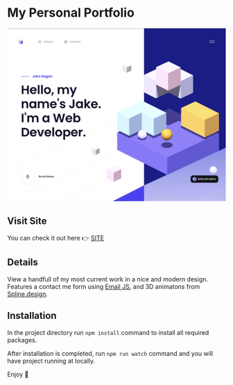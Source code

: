 # My Personal Portfolio
<img src="https://raw.githubusercontent.com/jakebogan01/Portfolio/main/img/content/preview.webp">

## Visit Site
You can check it out here :point_right: <a href="https://jakebogan.dev" target="_blank"> SITE </a>

## Details

View a handfull of my most current work in a nice and modern design. Features a contact me form using <a href="https://www.emailjs.com" target="_blank">Email JS</a>, and 3D animatons from <a href="https://spline.design" target="_blank">Spline.design</a>.

## Installation
In the project directory run `npm install` command to install all required packages.

After installation is completed, run `npm run watch` command and you will have project running at locally.

Enjoy :palm_tree:
